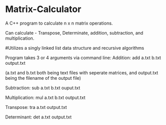 # Matrix-Calculator
A C++ program to calculate n x n matrix operations.

Can calculate - Transpose, Determinate, addition, subtraction, and multiplication.

#Utilizes a singly linked list data structure and recursive algorithms

Program takes 3 or 4 arguments via command line:
Addition: add a.txt b.txt output.txt

(a.txt and b.txt both being text files with seperate matrices,
and output.txt being the filename of the output file)

Subtraction: sub a.txt b.txt ouput.txt

Multiplication: mul a.txt b.txt output.txt

Transpose: tra a.txt output.txt

Determinant: det a.txt output.txt
